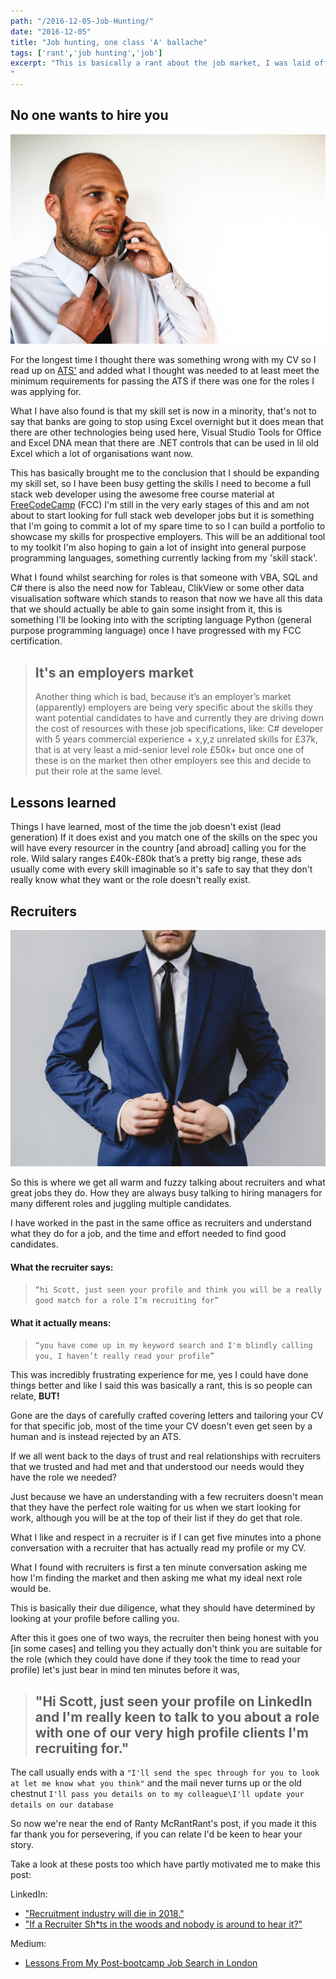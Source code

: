 ```yaml
---
path: "/2016-12-05-Job-Hunting/"
date: "2016-12-05"
title: "Job hunting, one class 'A' ballache"
tags: ['rant','job hunting','job']
excerpt: "This is basically a rant about the job market, I was laid off back in August, this is a terrible time of year to be looking for work, everyone is on holiday so things are generally pretty slow so when this happened to me I did the same and went on holiday for the end of August and first week of September. Coming back from holiday I found that things were still pretty slow with the occasional phone call about roles that were not really suited to my skill set. It was at this point that I began to struggle and stress about ever being employed again.
"
---
```


## No one wants to hire you

![stress-office](./stress-office.jpg)

For the longest time I thought there was something wrong with my CV so I read up
on [ATS'](https://lmgtfy.com/?q=what+is+an+ats) and added what I thought was
needed to at least meet the minimum requirements for passing the ATS if there
was one for the roles I was applying for.

What I have also found is that my skill set is now in a minority, that's not to
say that banks are going to stop using Excel overnight but it does mean that
there are other technologies being used here, Visual Studio Tools for Office and
Excel DNA mean that there are .NET controls that can be used in lil old Excel
which a lot of organisations want now.

This has basically brought me to the conclusion that I should be expanding my
skill set, so I have been busy getting the skills I need to become a full stack
web developer using the awesome free course material at
[FreeCodeCamp](https://www.freecodecamp.com) (FCC) I'm still in the very early
stages of this and am not about to start looking for full stack web developer
jobs but it is something that I'm going to commit a lot of my spare time to so I
can build a portfolio to showcase my skills for prospective employers. This will
be an additional tool to my toolkit I'm also hoping to gain a lot of insight
into general purpose programming languages, something currently lacking from my
'skill stack'.

What I found whilst searching for roles is that someone with VBA, SQL and C#
there is also the need now for Tableau, ClikView or some other data
visualisation software which stands to reason that now we have all this data
that we should actually be able to gain some insight from it, this is something
I'll be looking into with the scripting language Python (general purpose
programming language) once I have progressed with my FCC certification.

> ## It's an employers market
>
> Another thing which is bad, because it’s an employer’s market (apparently)
> employers are being very specific about the skills they want potential
> candidates to have and currently they are driving down the cost of resources
> with these job specifications, like: C# developer with 5 years commercial
> experience + x,y,z unrelated skills for £37k, that is at very least a
> mid-senior level role £50k+ but once one of these is on the market then other
> employers see this and decide to put their role at the same level.

## Lessons learned

Things I have learned, most of the time the job doesn't exist (lead generation)
If it does exist and you match one of the skills on the spec you will have every
resourcer in the country [and abroad] calling you for the role. Wild salary
ranges £40k-£80k that’s a pretty big range, these ads usually come with every
skill imaginable so it's safe to say that they don't really know what they want
or the role doesn't really exist.

## Recruiters

![shady-recruiter-middle-man](./shady-recruiter-middle-man.jpg)

So this is where we get all warm and fuzzy talking about recruiters and what
great jobs they do. How they are always busy talking to hiring managers for many
different roles and juggling multiple candidates.

I have worked in the past in the same office as recruiters and understand what
they do for a job, and the time and effort needed to find good candidates.

#### What the recruiter says:

> `“hi Scott, just seen your profile and think you will be a really good match for a role I’m recruiting for”`

#### What it actually means:

> `“you have come up in my keyword search and I'm blindly calling you, I haven’t really read your profile”`

This was incredibly frustrating experience for me, yes I could have done things
better and like I said this was basically a rant, this is so people can relate,
**BUT!**

Gone are the days of carefully crafted covering letters and tailoring your CV
for that specific job, most of the time your CV doesn't even get seen by a human
and is instead rejected by an ATS.

If we all went back to the days of trust and real relationships with recruiters
that we trusted and had met and that understood our needs would they have the
role we needed?

Just because we have an understanding with a few recruiters doesn't mean that
they have the perfect role waiting for us when we start looking for work,
although you will be at the top of their list if they do get that role.

What I like and respect in a recruiter is if I can get five minutes into a phone
conversation with a recruiter that has actually read my profile or my CV.

What I found with recruiters is first a ten minute conversation asking me how
I'm finding the market and then asking me what my ideal next role would be.

This is basically their due diligence, what they should have determined by
looking at your profile before calling you.

After this it goes one of two ways, the recruiter then being honest with you [in
some cases] and telling you they actually don't think you are suitable for the
role (which they could have done if they took the time to read your profile)
let's just bear in mind ten minutes before it was,

> ## "Hi Scott, just seen your profile on LinkedIn and I'm really keen to talk to you about a role with one of our very high profile clients I'm recruiting for."

The call usually ends with a
`"I'll send the spec through for you to look at let me know what you think"` and
the mail never turns up or the old chestnut
`I'll pass you details on to my colleague\I'll update your details on our database`

So now we're near the end of Ranty McRantRant's post, if you made it this far
thank you for persevering, if you can relate I'd be keen to hear your story.

Take a look at these posts too which have partly motivated me to make this post:

LinkedIn:

* ["Recruitment industry will die in 2018."](https://www.linkedin.com/pulse/recruitment-industry-die-2018-oleg-vishnepolsky)
* ["If a Recruiter Sh\*ts in the woods and nobody is around to hear it?"](https://www.linkedin.com/pulse/recruiter-shts-woods-nobody-around-hear-tim-chattaway)

Medium:

* [Lessons From My Post-bootcamp Job Search in London](https://medium.freecodecamp.com/lessons-from-my-post-bootcamp-job-search-in-london-cb37ea12ec2f#.ckpg5lkpa)
